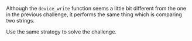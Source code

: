 Although the `device_write` function seems a little bit different from the one in the previous challenge, it performs the same thing which is comparing two strings.

Use the same strategy to solve the challenge.
